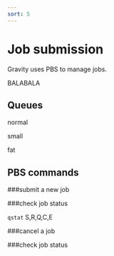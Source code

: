 ```yaml
---
sort: 5
---
```


# Job submission

Gravity uses PBS to manage jobs.

BALABALA

## Queues

normal

small

fat


## PBS commands

###submit a new job

###check job status

`qstat`
S,R,Q,C,E

###cancel a job

###check job status
